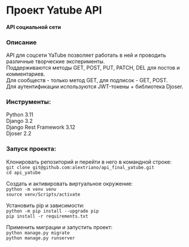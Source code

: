 # Проект Yatube API
#### API социальной сети
### Описание
API для соцсети YaTube позволяет работать в ней и проводить различные творческие эксперименты.\
Поддерживаются методы GET, POST, PUT, PATCH, DEL для постов и комментариев.\
Для сообществ - только метод GET, для подписок - GET, POST.\
Для аутентификации используются JWT-токены + библиотека Djoser.
### Инструменты:
Python 3.11\
Django 3.2\
Django Rest Framework 3.12\
Djoser 2.2
### Запуск проекта:
Клонировать репозиторий и перейти в него в командной строке:\
`git clone git@github.com:alextriano/api_final_yatube.git`\
`cd api_yatube`

Cоздать и активировать виртуальное окружение:\
`python -m venv venv`\
`source venv/Scripts/activate`

Установить pip и зависимости:\
`python -m pip install --upgrade pip`\
`pip install -r requirements.txt`

Применить миграции и запустить проект:\
`python manage.py migrate`\
`python manage.py runserver`
